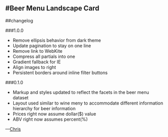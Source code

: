 #Beer Menu Landscape Card
---
##changelog

###1.0.0

* Remove ellipsis behavior from dark theme
* Update pagination to stay on one line
* Remove link to WebKite
* Compress all partials into one
* Gradient fallback for IE
* Align images to right
* Persistent borders around inline filter buttons

###0.1.0

* Markup and styles updated to reflect the facets in the beer menu dataset
* Layout used similar to wine meny to accommodate different information hierarchy for beer information
* Prices right now assume dollar($) value
* ABV right now assumes percent(%)


—[Chris](mailto:chris@webkite.com)